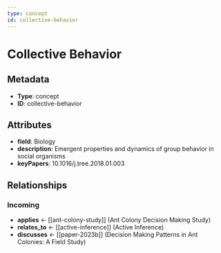 ```yaml
---
type: concept
id: collective-behavior
---
```


# Collective Behavior

## Metadata

- **Type**: concept
- **ID**: collective-behavior

## Attributes

- **field**: Biology
- **description**: Emergent properties and dynamics of group behavior in social organisms
- **keyPapers**: 10.1016/j.tree.2018.01.003

## Relationships

### Incoming

- **applies** ← [[ant-colony-study]] (Ant Colony Decision Making Study)
- **relates_to** ← [[active-inference]] (Active Inference)
- **discusses** ← [[paper-2023b]] (Decision Making Patterns in Ant Colonies: A Field Study)

